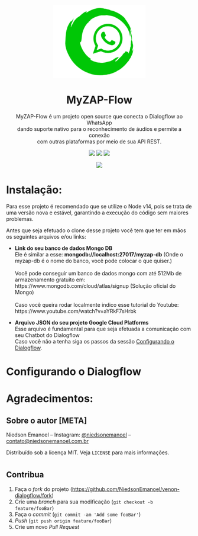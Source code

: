 <h1></h1>
<p align="center">
    <img src="src/Controllers/Classes/Temp/myzap.png" width="250">
    <h1 align="center">MyZAP-Flow</h1>
    <p align="center">MyZAP-Flow é um projeto open source que conecta o Dialogflow ao WhatsApp<br>dando suporte nativo para o reconhecimento de áudios e permite a conexão<br>com outras plataformas por meio de sua API REST.</p>

</p>
<p align="center">
    <img src="https://img.shields.io/github/package-json/v/NiedsonEmanoel/myzap-flow">
    <img src="https://github.com/NiedsonEmanoel/Myzap-Flow/actions/workflows/node.js.yml/badge.svg?branch=main">
    <img src="https://img.shields.io/github/languages/code-size/NiedsonEmanoel/myzap-flow">
</p>
<p align = "center">
    <img src="https://shields.io/badge/license-MIT-green">
</p>
<h1></h1>
</b>
<h1>Instalação:</h1>
<p>Para esse projeto é recomendado que se utilize o Node v14, pois se trata de uma versão nova e estável, garantindo a execução do código sem maiores problemas.</p>
<p>Antes que seja efetuado o clone desse projeto você tem que ter em mãos os seguintes arquivos e/ou links:</p>
<ul>
    <li><strong>Link do seu banco de dados Mongo DB</strong></li>
    <span>Ele é similar a esse: <strong>mongodb://localhost:27017/myzap-db</strong>  (Onde o myzap-db é o nome do banco, você pode colocar o que quiser.)</br></span>
    <span><br/>Você pode conseguir um banco de dados mongo com até 512Mb de armazenamento gratuito em:</br>https://www.mongodb.com/cloud/atlas/signup (Solução oficial do Mongo)</br></br>Caso você queira rodar localmente indico esse tutorial do Youtube:</br>https://www.youtube.com/watch?v=aYRkF7sHrbk</span>
    <p> </p>
    <li><strong>Arquivo JSON do seu projeto Google Cloud Platforms</strong></li>
    <span>Esse arquivo é fundamental para que seja efetuada a comunicação com seu Chatbot do Dialogflow </br>Caso você não a tenha siga os passos da sessão <a href="https://github.com/NiedsonEmanoel/Myzap-Flow#configurando-o-dialogflow">Configurando o Dialogflow</a>.</span>
</ul>
<h1>Configurando o Dialogflow</h1>
<h1>Agradecimentos:</h1>


## Sobre o autor [META]
Niedson Emanoel – Instagram: [@niedsonemanoel](https://instagram.com/niedsonemanoel) – [contato@niedsonemanoel.com.br](mailto:contato@niedsonemanoel.com.br)

Distribuído sob a licença MIT. Veja `LICENSE` para mais informações.
#

## Contribua

1. Faça o _fork_ do projeto (<https://github.com/NiedsonEmanoel/venon-dialogflow/fork>)
2. Crie uma _branch_ para sua modificação (`git checkout -b feature/fooBar`)
3. Faça o _commit_ (`git commit -am 'Add some fooBar'`)
4. _Push_ (`git push origin feature/fooBar`)
5. Crie um novo _Pull Request_